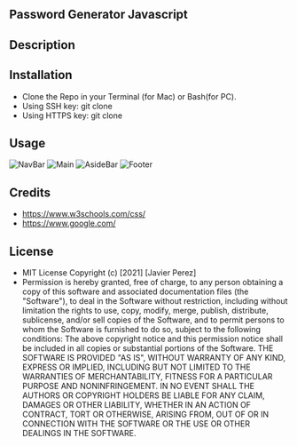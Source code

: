 ## Password Generator Javascript

## Description


## Installation
- Clone the Repo in your Terminal (for Mac) or Bash(for PC).
- Using SSH key: git clone 
- Using HTTPS key: git clone 

## Usage

![NavBar]()
![Main]()
![AsideBar]()
![Footer]()

## Credits
- https://www.w3schools.com/css/
- https://www.google.com/

## License
- MIT License
Copyright (c) [2021] [Javier Perez]
- Permission is hereby granted, free of charge, to any person obtaining a copy
of this software and associated documentation files (the "Software"), to deal
in the Software without restriction, including without limitation the rights
to use, copy, modify, merge, publish, distribute, sublicense, and/or sell
copies of the Software, and to permit persons to whom the Software is
furnished to do so, subject to the following conditions:
The above copyright notice and this permission notice shall be included in all
copies or substantial portions of the Software.
THE SOFTWARE IS PROVIDED "AS IS", WITHOUT WARRANTY OF ANY KIND, EXPRESS OR
IMPLIED, INCLUDING BUT NOT LIMITED TO THE WARRANTIES OF MERCHANTABILITY,
FITNESS FOR A PARTICULAR PURPOSE AND NONINFRINGEMENT. IN NO EVENT SHALL THE
AUTHORS OR COPYRIGHT HOLDERS BE LIABLE FOR ANY CLAIM, DAMAGES OR OTHER
LIABILITY, WHETHER IN AN ACTION OF CONTRACT, TORT OR OTHERWISE, ARISING FROM,
OUT OF OR IN CONNECTION WITH THE SOFTWARE OR THE USE OR OTHER DEALINGS IN THE
SOFTWARE.